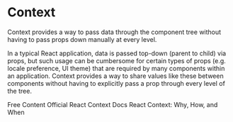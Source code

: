 # Context

Context provides a way to pass data through the component tree without having to pass props down manually at every level.

In a typical React application, data is passed top-down (parent to child) via props, but such usage can be cumbersome for certain types of props (e.g. locale preference, UI theme) that are required by many components within an application. Context provides a way to share values like these between components without having to explicitly pass a prop through every level of the tree.

<ResourceGroupTitle>Free Content</ResourceGroupTitle>
<BadgeLink colorScheme='blue' badgeText='Official Docs' href='https://reactjs.org/docs/context.html'>Official React Context Docs</BadgeLink>
<BadgeLink colorScheme='yellow' badgeText='Read' href='https://www.robinwieruch.de/react-context/'>React Context: Why, How, and When</BadgeLink>
